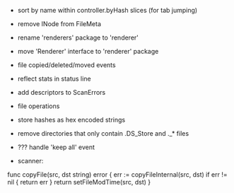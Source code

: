* sort by name within controller.byHash slices (for tab jumping)
* remove INode from FileMeta
* rename 'renderers' package to 'renderer'
* move 'Renderer' interface to 'renderer' package
* file copied/deleted/moved events
* reflect stats in status line
* add descriptors to ScanErrors
* file operations
* store hashes as hex encoded strings
* remove directories that only contain .DS_Store and ._* files
* ??? handle 'keep all' event 

* scanner:

func copyFile(src, dst string) error {
	err := copyFileInternal(src, dst)
	if err != nil {
		return err
	}
	return setFileModTime(src, dst)
}

